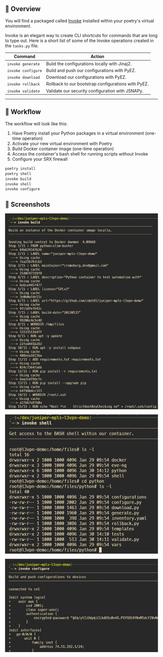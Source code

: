 ## 📌 Overview

You will find a packaged called [Invoke](http://www.pyinvoke.org/) installed within your poetry's virtual environment.

Invoke is an elegant way to create CLI shortcuts for commands that are long to type out. Here is a short list of some of the Invoke operations created in the `tasks.py` file.

| Command            | Action                                              |
| ------------------ | --------------------------------------------------- |
| `invoke generate`  | Build the configurations locally with Jinaj2.       |
| `invoke configure` | Build and push our configurations with PyEZ.        |
| `invoke download`  | Download our configurations with PyEZ.              |
| `invoke rollback`  | Rollback to our bootstrap configurations with PyEZ. |
| `invoke validate`  | Validate our security configuration with JSNAPy.    |

---

## 🚀 Workflow

The workflow will look like this:

1. Have Poetry install your Python packages in a virtual environment (one-time operation)
2. Activate your new virtual environment with Poetry
3. Build Docker container image (one-time operation)
4. Access the container's bash shell for running scripts without Invoke
5. Configure your SRX firewall

```bash
poetry install
poetry shell
invoke build
invoke shell
invoke configure
```

## 📸 Screenshots

![invoke build](../../assets/images/invoke_build.png)

![invoke shell](../../assets/images/invoke_shell.png)

![invoke configure](../../assets/images/invoke_configure.png)

